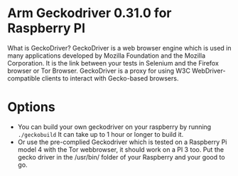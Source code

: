 # Arm Geckodriver 0.31.0 for Raspberry PI
What is GeckoDriver?
GeckoDriver is a web browser engine which is used in many applications developed by Mozilla Foundation and the Mozilla Corporation. 
It is the link between your tests in Selenium and the Firefox browser or Tor Browser.
GeckoDriver is a proxy for using W3C WebDriver-compatible clients to interact with Gecko-based browsers. 

# Options
- You can build your own geckodriver on your raspberry by running `./geckobuild` It can take up to 1 hour or longer to build it. 
- Or use the pre-complied Geckodriver which is tested on a Raspberry Pi model 4 with the Tor webbrowser, it should work on a PI 3 too. 
Put the gecko driver in the /usr/bin/ folder of your Raspberry and your good to go.

